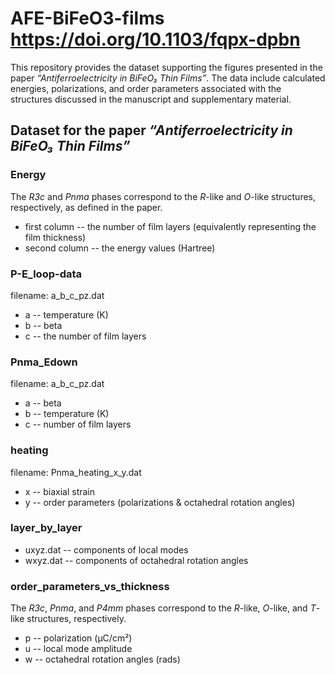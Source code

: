 # AFE-BiFeO3-films   https://doi.org/10.1103/fqpx-dpbn
This repository provides the dataset supporting the figures presented in the paper *“Antiferroelectricity in BiFeO₃ Thin Films”*. The data include calculated energies, polarizations, and order parameters associated with the structures discussed in the manuscript and supplementary material.

## Dataset for the paper *“Antiferroelectricity in BiFeO₃ Thin Films”*

### Energy
The *R3c* and *Pnma* phases correspond to the *R*-like and *O*-like structures, respectively, as defined in the paper. 
- first column -- the number of film layers (equivalently representing the film thickness)
- second column -- the energy values (Hartree)

### P-E_loop-data
filename: a_b_c_pz.dat  
- a -- temperature (K) 
- b -- beta  
- c -- the number of film layers
  
### Pnma_Edown
filename: a_b_c_pz.dat
- a -- beta
- b -- temperature (K)
- c -- number of film layers

### heating
filename: Pnma_heating_x_y.dat 
- x -- biaxial strain
- y -- order parameters (polarizations & octahedral rotation angles)
  
### layer_by_layer
- uxyz.dat -- components of local modes
- wxyz.dat -- components of octahedral rotation angles

### order_parameters_vs_thickness
The *R3c*, *Pnma*, and *P4mm* phases correspond to the *R*-like, *O*-like, and *T*-like structures, respectively.  
- p -- polarization (μC/cm²)  
- u -- local mode amplitude  
- w -- octahedral rotation angles (rads)
